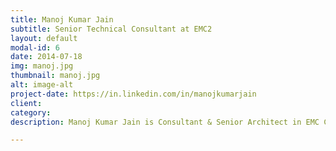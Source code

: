 ```yaml
---
title: Manoj Kumar Jain
subtitle: Senior Technical Consultant at EMC2
layout: default
modal-id: 6
date: 2014-07-18
img: manoj.jpg
thumbnail: manoj.jpg
alt: image-alt
project-date: https://in.linkedin.com/in/manojkumarjain
client: 
category: 
description: Manoj Kumar Jain is Consultant & Senior Architect in EMC Corporation, worked in variety of technology area including Infrastructure Management,  Security and  distributed computing etc.  He is working on the theory of fault propagation in distributed systems.  He has authored several patents and white papers in the domain of real time causal analysis of distributed system. He has initiated work on open standard for cloud SLA. He holds Bachelor of Engineering degree in Electronics & Communication from IIT Roorkee . 

---
```

